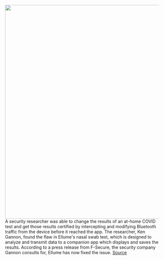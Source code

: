 <img src='https://cdn.vox-cdn.com/thumbor/XjthW3vTMx1G8pwZ98_3cHNNTHs=/0x0:1327x700/1200x800/filters:focal(461x316:673x528)/cdn.vox-cdn.com/uploads/chorus_image/image/70300937/img_product_consumer02.0.jpg' width='700px' /><br/>
A security researcher was able to change the results of an at-home COVID test and get those results certified by intercepting and modifying Bluetooth traffic from the device before it reached the app. The researcher, Ken Gannon, found the flaw in Ellume's nasal swab test, which is designed to analyze and transmit data to a companion app which displays and saves the results. According to a press release from F-Secure, the security company Gannon consults for, Ellume has now fixed the issue.
<a href='https://www.theverge.com/2021/12/21/22847222/ellume-at-home-covid-test-bluetooth-android-certification'> Source <a/>